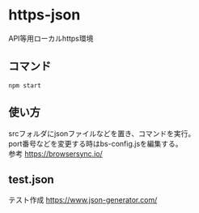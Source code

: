 # https-json
API等用ローカルhttps環境

## コマンド
`npm start`

## 使い方
srcフォルダにjsonファイルなどを置き、コマンドを実行。  
port番号などを変更する時はbs-config.jsを編集する。  
参考 https://browsersync.io/

## test.json
テスト作成 https://www.json-generator.com/